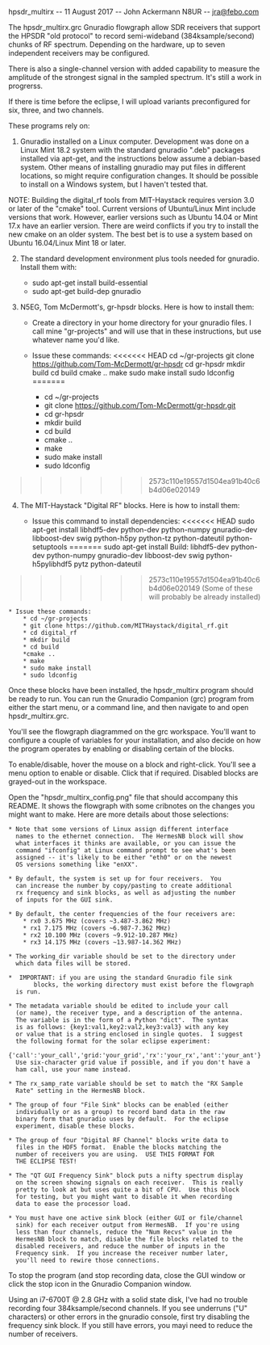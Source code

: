 hpsdr_multirx -- 11 August 2017 -- John Ackermann N8UR -- jra@febo.com

The hpsdr_multirx.grc Gnuradio flowgraph allow SDR receivers that support
the HPSDR "old protocol" to record semi-wideband (384ksample/second)
chunks of RF spectrum.  Depending on the hardware, up to seven independent
receivers may be configured.

There is also a single-channel version with added capability to measure
the amplitude of the strongest signal in the sampled spectrum.  It's still
a work in progrerss.

If there is time before the eclipse, I will upload variants preconfigured
for six, three, and two channels.

These programs rely on:

1.  Gnuradio installed on a Linux computer.  Development was done 
on a Linux Mint 18.2 system with the standard gnuradio ".deb" 
packages installed via apt-get, and the instructions below assume a
debian-based system.  Other means of installing gnuradio may put
files in different locations, so might require configuration changes.
It should be possible to install on a Windows system, but I haven't 
tested that.

NOTE:  Building the digital_rf tools from MIT-Haystack requires version
3.0 or later of the "cmake" tool.  Current versions of Ubuntu/Linux Mint
include versions that work.  However, earlier versions such as Ubuntu 14.04
or Mint 17.x have an earlier version.  There are weird conflicts if you
try to install the new cmake on an older system.  The best bet is to use
a system based on Ubuntu 16.04/Linux Mint 18 or later.

2.  The standard development environment plus tools needed for gnuradio.
    Install them with:
	* sudo apt-get install build-essential
	* sudo apt-get build-dep gnuradio

3.  N5EG, Tom McDermott's, gr-hpsdr blocks.   Here is how to install them:

	* Create a directory in your home directory for your gnuradio
	  files.  I call mine "gr-projects" and will use that in these 
	  instructions, but use whatever name you'd like.

	* Issue these commands:
<<<<<<< HEAD
		cd ~/gr-projects
		git clone https://github.com/Tom-McDermott/gr-hpsdr
		cd gr-hpsdr
		mkdir build 
		cd build 
		cmake ..
		make 
		sudo make install 
		sudo ldconfig 
=======
		* cd ~/gr-projects
		* git clone https://github.com/Tom-McDermott/gr-hpsdr.git
		* cd gr-hpsdr
		* mkdir build 
		* cd build 
		* cmake ..
		* make 
		* sudo make install 
		* sudo ldconfig 
>>>>>>> 2573c110e19557d1504ea91b40c6b4d06e020149

4.  The MIT-Haystack "Digital RF" blocks.  Here is how to install them:

	* Issue this command to install dependencies:
<<<<<<< HEAD
		sudo apt-get install libhdf5-dev python-dev
		python-numpy gnuradio-dev libboost-dev swig python-h5py
		python-tz python-dateutil python-setuptools
=======
		sudo apt-get install Build: libhdf5-dev python-dev python-numpy gnuradio-dev libboost-dev swig python-h5pylibhdf5 pytz python-dateutil
>>>>>>> 2573c110e19557d1504ea91b40c6b4d06e020149
	  (Some of these will probably be already installed)

	* Issue these commands:
		* cd ~/gr-projects
		* git clone https://github.com/MITHaystack/digital_rf.git
		* cd digital_rf
		* mkdir build
		* cd build
		*cmake ..
		* make
		* sudo make install
		* sudo ldconfig

Once these blocks have been installed, the hpsdr_multirx program should
be ready to run.  You can run the Gnuradio Companion (grc) program from
either the start menu, or a command line, and then navigate to and open
hpsdr_multirx.grc.

You'll see the flowgraph diagrammed on the grc workspace.  You'll want to
configure a couple of variables for your installation, and also decide
on how the program operates by enabling or disabling certain of the blocks.

To enable/disable, hover the mouse on a block and right-click.  You'll see
a menu option to enable or disable.  Click that if required.  Disabled
blocks are grayed-out in the workspace.

Open the "hpsdr_multirx_config.png" file that should accompany this
README.  It shows the flowgraph with some cribnotes on the changes you
might want to make.  Here are more details about those selections:

	* Note that some versions of Linux assign different interface
	  names to the ethernet connection.  The HermesNB block will show
	  what interfaces it thinks are available, or you can issue the
	  command "ifconfig" at Linux command prompt to see what's been
	  assigned -- it's likely to be either "eth0" or on the newest
	  OS versions something like "enXX".

	* By default, the system is set up for four receivers.  You
	  can increase the number by copy/pasting to create additional
	  rx frequency and sink blocks, as well as adjusting the number
	  of inputs for the GUI sink.

	* By default, the center frequencies of the four receivers are:
		* rx0 3.675 MHz (covers ~3.487-3.862 MHz)
		* rx1 7.175 MHz (covers ~6.987-7.362 MHz)
		* rx2 10.100 MHz (covers ~9.912-10.287 MHz)
		* rx3 14.175 MHz (covers ~13.987-14.362 MHz)

	* The working_dir variable should be set to the directory under
	  which data files will be stored.

	*  IMPORTANT: if you are using the standard Gnuradio file sink
           blocks, the working directory must exist before the flowgraph
	  is run.

	* The metadata variable should be edited to include your call
	  (or name), the receiver type, and a description of the antenna.
	  The variable is in the form of a Python "dict".  The syntax
	  is as follows: {key1:val1,key2:val2,key3:val3} with any key
	  or value that is a string enclosed in single quotes.  I suggest
	  the following format for the solar eclipse experiment:
	  {'call':'your_call','grid:'your_grid','rx':'your_rx','ant':'your_ant'}
	  Use six-character grid value if possible, and if you don't have a
	  ham call, use your name instead.

	* The rx_samp_rate variable should be set to match the "RX Sample
	  Rate" setting in the HermesNB block.

	* The group of four "File Sink" blocks can be enabled (either
	  individually or as a group) to record band data in the raw
	  binary form that gnuradio uses by default.  For the eclipse
	  experiment, disable these blocks.

	* The group of four "Digital RF Channel" blocks write data to
	  files in the HDF5 format.  Enable the blocks matching the
	  number of receivers you are using.  USE THIS FORMAT FOR
	  THE ECLIPSE TEST!

	* The "QT GUI Frequency Sink" block puts a nifty spectrum display
	  on the screen showing signals on each receiver.  This is really
	  pretty to look at but uses quite a bit of CPU.  Use this block
	  for testing, but you might want to disable it when recording
	  data to ease the processor load.

	* You must have one active sink block (either GUI or file/channel
	  sink) for each receiver output from HermesNB.  If you're using
	  less than four channels, reduce the "Num Recvs" value in the
	  HermesNB block to match, disable the file blocks related to the
	  disabled receivers, and reduce the number of inputs in the
	  Frequency sink.  If you increase the receiver number later,
	  you'll need to rewire those connections.

To stop the program (and stop recording data, close the GUI window
or click the stop icon in the Gnuradio Companion window.

Using an i7-6700T @ 2.8 GHz with a solid state disk, I've had no trouble
recording four 384ksample/second channels. If you see underruns 
("U" characters) or other errors in the gnuradio console, first try
disabling the frequency sink block.  If you still have errors, you mayi
need to reduce the number of receivers.


